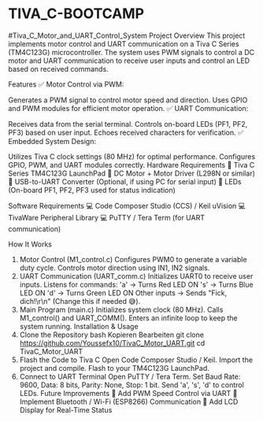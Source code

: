 # TIVA_C-BOOTCAMP
#Tiva_C_Motor_and_UART_Control_System
Project Overview
This project implements motor control and UART communication on a Tiva C Series (TM4C123G) microcontroller. The system uses PWM signals to control a DC motor and UART communication to receive user inputs and control an LED based on received commands.

Features
✅ Motor Control via PWM:

Generates a PWM signal to control motor speed and direction.
Uses GPIO and PWM modules for efficient motor operation.
✅ UART Communication:

Receives data from the serial terminal.
Controls on-board LEDs (PF1, PF2, PF3) based on user input.
Echoes received characters for verification.
✅ Embedded System Design:

Utilizes Tiva C clock settings (80 MHz) for optimal performance.
Configures GPIO, PWM, and UART modules correctly.
Hardware Requirements
🔹 Tiva C Series TM4C123G LaunchPad
🔹 DC Motor + Motor Driver (L298N or similar)
🔹 USB-to-UART Converter (Optional, if using PC for serial input)
🔹 LEDs (On-board PF1, PF2, PF3 used for status indication)

Software Requirements
💻 Code Composer Studio (CCS) / Keil uVision
💻 TivaWare Peripheral Library
💻 PuTTY / Tera Term (for UART communication)

How It Works
1. Motor Control (M1_control.c)
Configures PWM0 to generate a variable duty cycle.
Controls motor direction using IN1, IN2 signals.
2. UART Communication (UART_comm.c)
Initializes UART0 to receive user inputs.
Listens for commands:
'a' → Turns Red LED ON
's' → Turns Blue LED ON
'd' → Turns Green LED ON
Other inputs → Sends "Fick, dich!\r\n" (Change this if needed 😅).
3. Main Program (main.c)
Initializes system clock (80 MHz).
Calls M1_control() and UART_COMM().
Enters an infinite loop to keep the system running.
Installation & Usage
1. Clone the Repository
bash
Kopieren
Bearbeiten
git clone https://github.com/Youssefx10/TivaC_Motor_UART.git
cd TivaC_Motor_UART
2. Flash the Code to Tiva C
Open Code Composer Studio / Keil.
Import the project and compile.
Flash to your TM4C123G LaunchPad.
3. Connect to UART Terminal
Open PuTTY / Tera Term.
Set Baud Rate: 9600, Data: 8 bits, Parity: None, Stop: 1 bit.
Send 'a', 's', 'd' to control LEDs.
Future Improvements
🚀 Add PWM Speed Control via UART
🚀 Implement Bluetooth / Wi-Fi (ESP8266) Communication
🚀 Add LCD Display for Real-Time Status